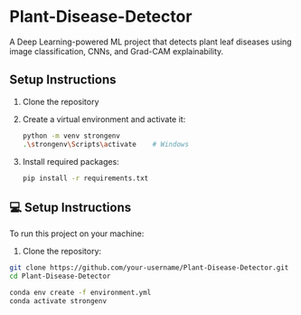 # Plant-Disease-Detector
A Deep Learning-powered ML project that detects plant leaf diseases using image classification, CNNs, and Grad-CAM explainability.


## Setup Instructions

1. Clone the repository
2. Create a virtual environment and activate it:

    ```bash
    python -m venv strongenv
    .\strongenv\Scripts\activate    # Windows
    ```

3. Install required packages:

    ```bash
    pip install -r requirements.txt
    ```
## 💻 Setup Instructions

To run this project on your machine:

1. Clone the repository:

```bash
git clone https://github.com/your-username/Plant-Disease-Detector.git
cd Plant-Disease-Detector

conda env create -f environment.yml
conda activate strongenv
